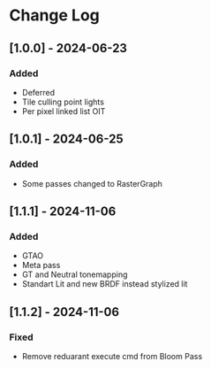 
# Change Log

## [1.0.0] - 2024-06-23

### Added
- Deferred
- Tile culling point lights
- Per pixel linked list OIT


## [1.0.1] - 2024-06-25

### Added
- Some passes changed to RasterGraph


## [1.1.1] - 2024-11-06

### Added
- GTAO
- Meta pass
- GT and Neutral tonemapping
- Standart Lit and new BRDF instead stylized lit

## [1.1.2] - 2024-11-06

### Fixed
- Remove reduarant execute cmd from Bloom Pass

